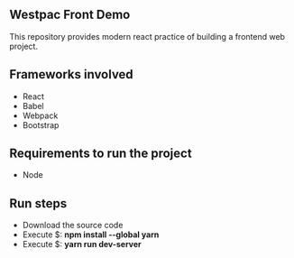 ## Westpac Front Demo

This repository provides modern react practice of building a frontend web project.

## Frameworks involved

* React
* Babel
* Webpack
* Bootstrap

## Requirements to run the project

* Node

## Run steps

* Download the source code
* Execute $: **npm install --global yarn**
* Execute $: **yarn run dev-server**